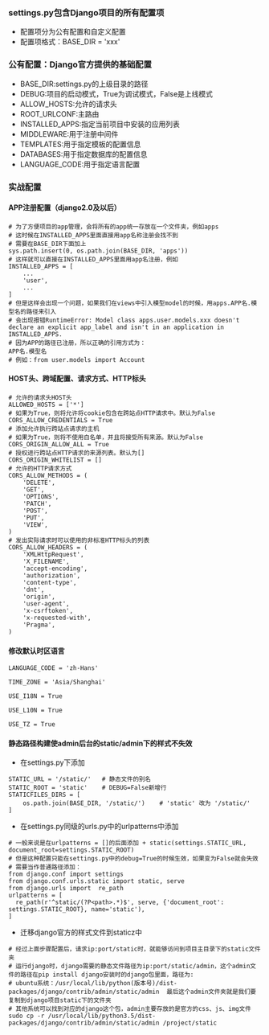 ### settings.py包含Django项目的所有配置项
* 配置项分为公有配置和自定义配置
* 配置项格式：BASE_DIR = 'xxx'

### 公有配置：Django官方提供的基础配置
* BASE_DIR:settings.py的上级目录的路径
* DEBUG:项目的启动模式，True为调试模式，False是上线模式
* ALLOW_HOSTS:允许的请求头
* ROOT_URLCONF:主路由
* INSTALLED_APPS:指定当前项目中安装的应用列表
* MIDDLEWARE:用于注册中间件
* TEMPLATES:用于指定模板的配置信息
* DATABASES:用于指定数据库的配置信息
* LANGUAGE_CODE:用于指定语言配置

### 实战配置
#### APP注册配置（django2.0及以后）
```
# 为了方便项目的app管理，会将所有的app统一存放在一个文件夹，例如apps
# 这时候在INSTALLED_APPS里面直接用app名称注册会找不到
# 需要在BASE_DIR下面加上
sys.path.insert(0, os.path.join(BASE_DIR, 'apps'))
# 这样就可以直接在INSTALLED_APPS里面用app名注册，例如
INSTALLED_APPS = [
    ...
    'user',
    ...
]
# 但是这样会出现一个问题，如果我们在views中引入模型model的时候，用apps.APP名.模型名的路径来引入
# 会出现报错RuntimeError: Model class apps.user.models.xxx doesn't declare an explicit app_label and isn't in an application in INSTALLED_APPS.
# 因为APP的路径已注册，所以正确的引用方式为：
APP名.模型名
# 例如：from user.models import Account

```

#### HOST头、跨域配置、请求方式、HTTP标头
```
# 允许的请求头HOST头
ALLOWED_HOSTS = ['*']
# 如果为True，则将允许将cookie包含在跨站点HTTP请求中。默认为False
CORS_ALLOW_CREDENTIALS = True
# 添加允许执行跨站点请求的主机
# 如果为True，则将不使用白名单，并且将接受所有来源。默认为False
CORS_ORIGIN_ALLOW_ALL = True
# 授权进行跨站点HTTP请求的来源列表。默认为[]
CORS_ORIGIN_WHITELIST = []
# 允许的HTTP请求方式
CORS_ALLOW_METHODS = (
    'DELETE',
    'GET',
    'OPTIONS',
    'PATCH',
    'POST',
    'PUT',
    'VIEW',
)
# 发出实际请求时可以使用的非标准HTTP标头的列表
CORS_ALLOW_HEADERS = (
    'XMLHttpRequest',
    'X_FILENAME',
    'accept-encoding',
    'authorization',
    'content-type',
    'dnt',
    'origin',
    'user-agent',
    'x-csrftoken',
    'x-requested-with',
    'Pragma',
)
```

#### 修改默认时区语言
```
LANGUAGE_CODE = 'zh-Hans'

TIME_ZONE = 'Asia/Shanghai'

USE_I18N = True

USE_L10N = True

USE_TZ = True
```

#### 静态路径构建使admin后台的static/admin下的样式不失效
* 在settings.py下添加
```
STATIC_URL = '/static/'   # 静态文件的别名
STATIC_ROOT = 'static'    # DEBUG=False新增行
STATICFILES_DIRS = [
    os.path.join(BASE_DIR, '/static/')    # 'static' 改为 '/static/'
]
```
* 在settings.py同级的urls.py中的urlpatterns中添加
```
# 一般来说是在urlpatterns = []的后面添加 + static(settings.STATIC_URL, document_root=settings.STATIC_ROOT) 
# 但是这种配置只能在settings.py中的debug=True的时候生效，如果变为False就会失效
# 需要当作普通路径添加：
from django.conf import settings
from django.conf.urls.static import static, serve
from django.urls import  re_path
urlpatterns = [
  re_path(r'^static/(?P<path>.*)$', serve, {'document_root': settings.STATIC_ROOT}, name='static'),
]
```
* 迁移django官方的样式文件到staticz中
```
# 经过上面步骤配置后，请求ip:port/static时，就能够访问到项目主目录下的static文件夹
# 运行django时，django需要的静态文件路径为ip:port/static/admin，这个admin文件的路径在pip install django安装时的django包里面，路径为:
# ubuntu系统：/usr/local/lib/python(版本号)/dist-packages/django/contrib/admin/static/admin  最后这个admin文件夹就是我们要复制到django项目static下的文件夹
# 其他系统可以找到对应的django这个包，admin主要存放的是官方的css、js、img文件
sudo cp -r /usr/local/lib/python3.5/dist-packages/django/contrib/admin/static/admin /project/static
```